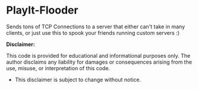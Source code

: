 # PlayIt-Flooder
Sends tons of TCP Connections to a server that either can't take in many clients, or just use this to spook your friends running custom servers :)


**Disclaimer:**

This code is provided for educational and informational purposes only. 
The author disclaims any liability for damages or consequences arising from the use, misuse, or interpretation of this code.
- This disclaimer is subject to change without notice.
